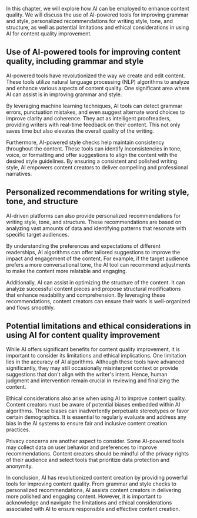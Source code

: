 
In this chapter, we will explore how AI can be employed to enhance content quality. We will discuss the use of AI-powered tools for improving grammar and style, personalized recommendations for writing style, tone, and structure, as well as potential limitations and ethical considerations in using AI for content quality improvement.

Use of AI-powered tools for improving content quality, including grammar and style
----------------------------------------------------------------------------------

AI-powered tools have revolutionized the way we create and edit content. These tools utilize natural language processing (NLP) algorithms to analyze and enhance various aspects of content quality. One significant area where AI can assist is in improving grammar and style.

By leveraging machine learning techniques, AI tools can detect grammar errors, punctuation mistakes, and even suggest alternate word choices to improve clarity and coherence. They act as intelligent proofreaders, providing writers with real-time feedback on their content. This not only saves time but also elevates the overall quality of the writing.

Furthermore, AI-powered style checks help maintain consistency throughout the content. These tools can identify inconsistencies in tone, voice, or formatting and offer suggestions to align the content with the desired style guidelines. By ensuring a consistent and polished writing style, AI empowers content creators to deliver compelling and professional narratives.

Personalized recommendations for writing style, tone, and structure
-------------------------------------------------------------------

AI-driven platforms can also provide personalized recommendations for writing style, tone, and structure. These recommendations are based on analyzing vast amounts of data and identifying patterns that resonate with specific target audiences.

By understanding the preferences and expectations of different readerships, AI algorithms can offer tailored suggestions to improve the impact and engagement of the content. For example, if the target audience prefers a more conversational tone, the AI tool can recommend adjustments to make the content more relatable and engaging.

Additionally, AI can assist in optimizing the structure of the content. It can analyze successful content pieces and propose structural modifications that enhance readability and comprehension. By leveraging these recommendations, content creators can ensure their work is well-organized and flows smoothly.

Potential limitations and ethical considerations in using AI for content quality improvement
--------------------------------------------------------------------------------------------

While AI offers significant benefits for content quality improvement, it is important to consider its limitations and ethical implications. One limitation lies in the accuracy of AI algorithms. Although these tools have advanced significantly, they may still occasionally misinterpret context or provide suggestions that don't align with the writer's intent. Hence, human judgment and intervention remain crucial in reviewing and finalizing the content.

Ethical considerations also arise when using AI to improve content quality. Content creators must be aware of potential biases embedded within AI algorithms. These biases can inadvertently perpetuate stereotypes or favor certain demographics. It is essential to regularly evaluate and address any bias in the AI systems to ensure fair and inclusive content creation practices.

Privacy concerns are another aspect to consider. Some AI-powered tools may collect data on user behavior and preferences to improve recommendations. Content creators should be mindful of the privacy rights of their audience and select tools that prioritize data protection and anonymity.

In conclusion, AI has revolutionized content creation by providing powerful tools for improving content quality. From grammar and style checks to personalized recommendations, AI assists content creators in delivering more polished and engaging content. However, it is important to acknowledge and navigate the limitations and ethical considerations associated with AI to ensure responsible and effective content creation.

